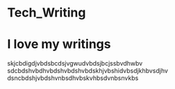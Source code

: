 # Tech_Writing
<html>
<head>
<title> My writings </title>
</head>
<body>
<h1> I love my writings </h1>
<p> skjcbdigdjvbdsbcdsjvgwudvbdsjbcjssbvdhwbv
  sdcbdshvbdhvbdshvbdshvbdskhjvbshidvbsdjkhbvsdjhv
  dsncbdshjvbdshvnbsdhvbskvhbsdvnbsnvkbs
</p>
  </body>
  </html>
  
    
